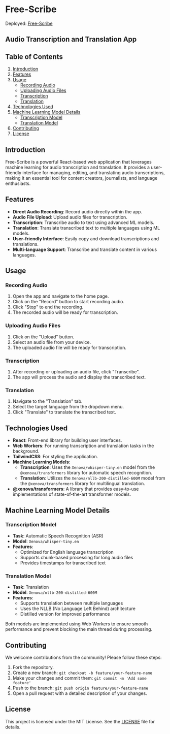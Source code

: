 # Free-Scribe

Deployed: [Free-Scribe](https://itssodope01.github.io/Free-Scribe/)

## Audio Transcription and Translation App

## Table of Contents
1. [Introduction](#introduction)
2. [Features](#features)
3. [Usage](#usage)
   - [Recording Audio](#recording-audio)
   - [Uploading Audio Files](#uploading-audio-files)
   - [Transcription](#transcription)
   - [Translation](#translation)
4. [Technologies Used](#technologies-used)
5. [Machine Learning Model Details](#machine-learning-model-details)
   - [Transcription Model](#transcription-model)
   - [Translation Model](#translation-model)
6. [Contributing](#contributing)
7. [License](#license)

## Introduction
Free-Scribe is a powerful React-based web application that leverages machine learning for audio transcription and translation. It provides a user-friendly interface for managing, editing, and translating audio transcriptions, making it an essential tool for content creators, journalists, and language enthusiasts.

## Features
- **Direct Audio Recording**: Record audio directly within the app.
- **Audio File Upload**: Upload audio files for transcription.
- **Transcription**: Transcribe audio to text using advanced ML models.
- **Translation**: Translate transcribed text to multiple languages using ML models.
- **User-friendly Interface**: Easily copy and download transcriptions and translations.
- **Multi-language Support**: Transcribe and translate content in various languages.

## Usage

### Recording Audio
1. Open the app and navigate to the home page.
2. Click on the "Record" button to start recording audio.
3. Click "Stop" to end the recording.
4. The recorded audio will be ready for transcription.

### Uploading Audio Files
1. Click on the "Upload" button.
2. Select an audio file from your device.
3. The uploaded audio file will be ready for transcription.

### Transcription
1. After recording or uploading an audio file, click "Transcribe".
2. The app will process the audio and display the transcribed text.

### Translation
1. Navigate to the "Translation" tab.
2. Select the target language from the dropdown menu.
3. Click "Translate" to translate the transcribed text.

## Technologies Used
- **React**: Front-end library for building user interfaces.
- **Web Workers**: For running transcription and translation tasks in the background.
- **TailwindCSS**: For styling the application.
- **Machine Learning Models**:
  - **Transcription**: Uses the `Xenova/whisper-tiny.en` model from the `@xenova/transformers` library for automatic speech recognition.
  - **Translation**: Utilizes the `Xenova/nllb-200-distilled-600M` model from the `@xenova/transformers` library for multilingual translation.
- **@xenova/transformers**: A library that provides easy-to-use implementations of state-of-the-art transformer models.

## Machine Learning Model Details

### Transcription Model
- **Task**: Automatic Speech Recognition (ASR)
- **Model**: `Xenova/whisper-tiny.en`
- **Features**:
  - Optimized for English language transcription
  - Supports chunk-based processing for long audio files
  - Provides timestamps for transcribed text

### Translation Model
- **Task**: Translation
- **Model**: `Xenova/nllb-200-distilled-600M`
- **Features**:
  - Supports translation between multiple languages
  - Uses the NLLB (No Language Left Behind) architecture
  - Distilled version for improved performance

Both models are implemented using Web Workers to ensure smooth performance and prevent blocking the main thread during processing.

## Contributing
We welcome contributions from the community! Please follow these steps:
1. Fork the repository.
2. Create a new branch: `git checkout -b feature/your-feature-name`
3. Make your changes and commit them: `git commit -m 'Add some feature'`
4. Push to the branch: `git push origin feature/your-feature-name`
5. Open a pull request with a detailed description of your changes.

## License
This project is licensed under the MIT License. See the [LICENSE](LICENSE.md) file for details.